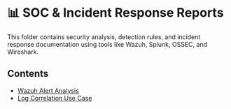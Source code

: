 # 📊 SOC & Incident Response Reports

This folder contains security analysis, detection rules, and incident response documentation using tools like Wazuh, Splunk, OSSEC, and Wireshark.

## Contents
- [Wazuh Alert Analysis](./wazuh_alert_analysis.md)
- [Log Correlation Use Case](./log_correlation_case.md)

